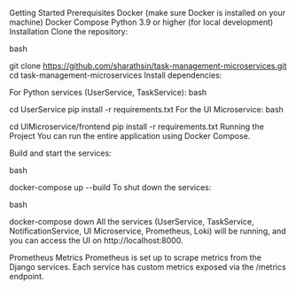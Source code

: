 Getting Started
Prerequisites
Docker (make sure Docker is installed on your machine)
Docker Compose
Python 3.9 or higher (for local development)
Installation
Clone the repository:

bash

git clone https://github.com/sharathsin/task-management-microservices.git
cd task-management-microservices
Install dependencies:

For Python services (UserService, TaskService):
bash

cd UserService
pip install -r requirements.txt
For the UI Microservice:
bash

cd UIMicroservice/frontend
pip install -r requirements.txt
Running the Project
You can run the entire application using Docker Compose.

Build and start the services:

bash

docker-compose up --build
To shut down the services:

bash

docker-compose down
All the services (UserService, TaskService, NotificationService, UI Microservice, Prometheus, Loki) will be running, and you can access the UI on http://localhost:8000.

Prometheus Metrics
Prometheus is set up to scrape metrics from the Django services. Each service has custom metrics exposed via the /metrics endpoint.
